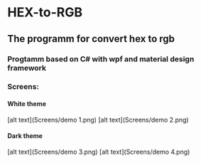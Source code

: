 # HEX-to-RGB
## The programm for convert hex to rgb
### Progtamm based on C# with wpf and material design framework

### Screens:
#### White theme
[alt text](Screens/demo 1.png)
[alt text](Screens/demo 2.png)
#### Dark theme
[alt text](Screens/demo 3.png)
[alt text](Screens/demo 4.png)

